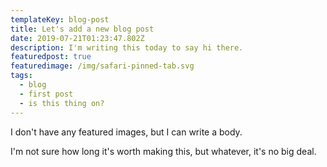 ```yaml
---
templateKey: blog-post
title: Let's add a new blog post
date: 2019-07-21T01:23:47.802Z
description: I'm writing this today to say hi there.
featuredpost: true
featuredimage: /img/safari-pinned-tab.svg
tags:
  - blog
  - first post
  - is this thing on?
---
```

I don't have any featured images, but I can write a body.

I'm not sure how long it's worth making this, but whatever, it's no big deal.
